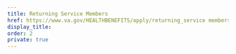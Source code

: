 ```yaml
---
title: Returning Service Members
href: https://www.va.gov/HEALTHBENEFITS/apply/returning_service members.asp
display_title:
order: 2
private: true
---
```

